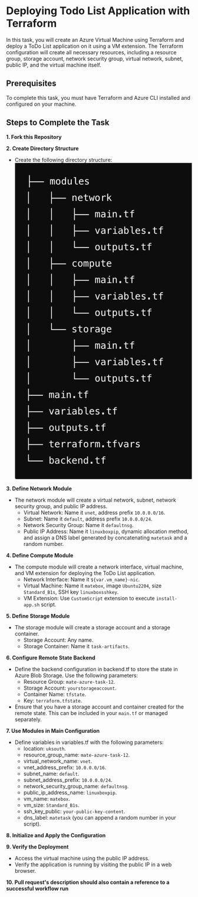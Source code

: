 # Deploying Todo List Application with Terraform

In this task, you will create an Azure Virtual Machine using Terraform and deploy a ToDo List application on it using a VM extension. The Terraform configuration will create all necessary resources, including a resource group, storage account, network security group, virtual network, subnet, public IP, and the virtual machine itself.

## Prerequisites

To complete this task, you must have Terraform and Azure CLI installed and configured on your machine.

## Steps to Complete the Task

**1. Fork this Repository**

**2. Create Directory Structure**

- Create the following directory structure:
![alt text](image.png)

**3. Define Network Module**

- The network module will create a virtual network, subnet, network security group, and public IP address.
    * Virtual Network: Name it `vnet`, address prefix `10.0.0.0/16`.
    * Subnet: Name it `default`, address prefix `10.0.0.0/24`.
    * Network Security Group: Name it `defaultnsg`.
    * Public IP Address: Name it `linuxboxpip`, dynamic allocation method, and assign a DNS label generated by concatenating `matetask` and a random number.

**4. Define Compute Module**

- The compute module will create a network interface, virtual machine, and VM extension for deploying the ToDo List application.
    * Network Interface: Name it `${var.vm_name}-nic`.
    * Virtual Machine: Name it `matebox`, image `Ubuntu2204`, size `Standard_B1s`, SSH key `linuxboxsshkey`.
    * VM Extension: Use `CustomScript` extension to execute `install-app.sh` script.


**5. Define Storage Module**

- The storage module will create a storage account and a storage container.
    * Storage Account: Any name.
    * Storage Container: Name it `task-artifacts`.

**6. Configure Remote State Backend**

- Define the backend configuration in backend.tf to store the state in Azure Blob Storage. Use the following parameters:
    * Resource Group: `mate-azure-task-12`.
    * Storage Account: `yourstorageaccount`.
    * Container Name: `tfstate`.
    * Key: `terraform.tfstate`.
- Ensure that you have a storage account and container created for the remote state. This can be included in your `main.tf` or managed separately.

**7. Use Modules in Main Configuration**
- Define variables in variables.tf with the following parameters:
    * location: `uksouth`.
    * resource_group_name: `mate-azure-task-12`.
    * virtual_network_name: `vnet`.
    * vnet_address_prefix: `10.0.0.0/16`.
    * subnet_name: `default`.
    * subnet_address_prefix: `10.0.0.0/24`.
    * network_security_group_name: `defaultnsg`.
    * public_ip_address_name: `linuxboxpip`.
    * vm_name: `matebox`.
    * vm_size: `Standard_B1s`.
    * ssh_key_public: `your-public-key-content`.
    * dns_label: `matetask` (you can append a random number in your script).

**8. Initialize and Apply the Configuration**

**9. Verify the Deployment**

- Access the virtual machine using the public IP address.
- Verify the application is running by visiting the public IP in a web browser.

**10. Pull request's description should also contain a reference to a successful workflow run**
